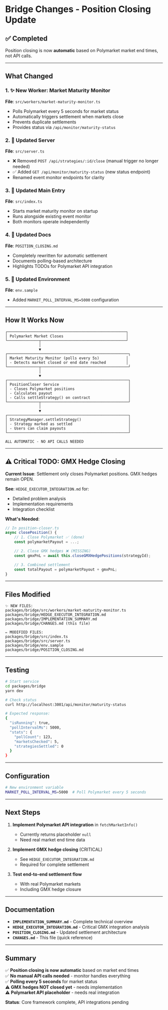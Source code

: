 # Bridge Changes - Position Closing Update

## ✅ Completed

Position closing is now **automatic** based on Polymarket market end times, not API calls.

---

## What Changed

### 1. ✨ New Worker: Market Maturity Monitor

**File**: `src/workers/market-maturity-monitor.ts`

- Polls Polymarket every 5 seconds for market status
- Automatically triggers settlement when markets close
- Prevents duplicate settlements
- Provides status via `/api/monitor/maturity-status`

### 2. 🔧 Updated Server

**File**: `src/server.ts`

- ❌ Removed `POST /api/strategies/:id/close` (manual trigger no longer needed)
- ✅ Added `GET /api/monitor/maturity-status` (new status endpoint)
- Renamed event monitor endpoints for clarity

### 3. 🚀 Updated Main Entry

**File**: `src/index.ts`

- Starts market maturity monitor on startup
- Runs alongside existing event monitor
- Both monitors operate independently

### 4. 📝 Updated Docs

**File**: `POSITION_CLOSING.md`

- Completely rewritten for automatic settlement
- Documents polling-based architecture
- Highlights TODOs for Polymarket API integration

### 5. 🔧 Updated Environment

**File**: `env.sample`

- Added `MARKET_POLL_INTERVAL_MS=5000` configuration

---

## How It Works Now

```
┌─────────────────────────────────────────────────────┐
│ Polymarket Market Closes                            │
└──────────────┬──────────────────────────────────────┘
               │
               ▼
┌──────────────────────────────────────────────────────┐
│ Market Maturity Monitor (polls every 5s)            │
│ - Detects market closed or end date reached         │
└──────────────┬───────────────────────────────────────┘
               │
               ▼
┌──────────────────────────────────────────────────────┐
│ PositionCloser Service                               │
│ - Closes Polymarket positions                        │
│ - Calculates payout                                  │
│ - Calls settleStrategy() on contract                 │
└──────────────┬───────────────────────────────────────┘
               │
               ▼
┌──────────────────────────────────────────────────────┐
│ StrategyManager.settleStrategy()                     │
│ - Strategy marked as settled                         │
│ - Users can claim payouts                            │
└──────────────────────────────────────────────────────┘

ALL AUTOMATIC - NO API CALLS NEEDED
```

---

## ⚠️ Critical TODO: GMX Hedge Closing

**Current Issue**: Settlement only closes Polymarket positions. GMX hedges remain OPEN.

**See**: `HEDGE_EXECUTOR_INTEGRATION.md` for:

- Detailed problem analysis
- Implementation requirements
- Integration checklist

**What's Needed**:

```typescript
// In position-closer.ts
async closePosition() {
    // 1. Close Polymarket ✅ (done)
    const polymarketPayout = ...;

    // 2. Close GMX hedges ❌ (MISSING)
    const gmxPnL = await this.closeGMXHedgePositions(strategyId);

    // 3. Combined settlement
    const totalPayout = polymarketPayout + gmxPnL;
}
```

---

## Files Modified

```
✨ NEW FILES:
packages/bridge/src/workers/market-maturity-monitor.ts
packages/bridge/HEDGE_EXECUTOR_INTEGRATION.md
packages/bridge/IMPLEMENTATION_SUMMARY.md
packages/bridge/CHANGES.md (this file)

✏️ MODIFIED FILES:
packages/bridge/src/index.ts
packages/bridge/src/server.ts
packages/bridge/env.sample
packages/bridge/POSITION_CLOSING.md
```

---

## Testing

```bash
# Start service
cd packages/bridge
yarn dev

# Check status
curl http://localhost:3001/api/monitor/maturity-status

# Expected response:
{
  "isRunning": true,
  "pollIntervalMs": 5000,
  "stats": {
    "pollCount": 123,
    "marketsChecked": 5,
    "strategiesSettled": 0
  }
}
```

---

## Configuration

```bash
# New environment variable
MARKET_POLL_INTERVAL_MS=5000  # Poll Polymarket every 5 seconds
```

---

## Next Steps

1. **Implement Polymarket API integration** in `fetchMarketInfo()`

   - Currently returns placeholder `null`
   - Need real market end time data

2. **Implement GMX hedge closing** (CRITICAL)

   - See `HEDGE_EXECUTOR_INTEGRATION.md`
   - Required for complete settlement

3. **Test end-to-end settlement flow**
   - With real Polymarket markets
   - Including GMX hedge closure

---

## Documentation

- **`IMPLEMENTATION_SUMMARY.md`** - Complete technical overview
- **`HEDGE_EXECUTOR_INTEGRATION.md`** - Critical GMX integration analysis
- **`POSITION_CLOSING.md`** - Updated settlement architecture
- **`CHANGES.md`** - This file (quick reference)

---

## Summary

✅ **Position closing is now automatic** based on market end times  
✅ **No manual API calls needed** - monitor handles everything  
✅ **Polling every 5 seconds** for market status  
⚠️ **GMX hedges NOT closed yet** - needs implementation  
⚠️ **Polymarket API placeholder** - needs real integration

**Status**: Core framework complete, API integrations pending
